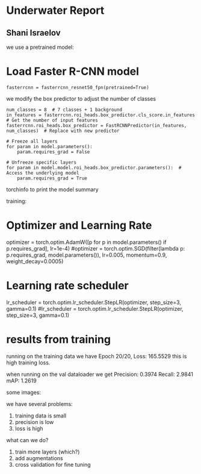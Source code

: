 # Underwater Report 

## Shani Israelov 
 
we use a pretrained model:
# Load Faster R-CNN model
```
fasterrcnn = fasterrcnn_resnet50_fpn(pretrained=True)
```

we modify the box predictor to adjust the number of classes
```
num_classes = 8  # 7 classes + 1 background
in_features = fasterrcnn.roi_heads.box_predictor.cls_score.in_features  # Get the number of input features
fasterrcnn.roi_heads.box_predictor = FastRCNNPredictor(in_features, num_classes)  # Replace with new predictor
```

```
# Freeze all layers
for param in model.parameters():
    param.requires_grad = False

# Unfreeze specific layers
for param in model.model.roi_heads.box_predictor.parameters():  # Access the underlying model
    param.requires_grad = True
```

torchinfo to print the model summary

training:
# Optimizer and Learning Rate
optimizer = torch.optim.AdamW([p for p in model.parameters() if p.requires_grad], lr=1e-4)
#optimizer = torch.optim.SGD(filter(lambda p: p.requires_grad, model.parameters()), lr=0.005, momentum=0.9, weight_decay=0.0005)

# Learning rate scheduler
lr_scheduler = torch.optim.lr_scheduler.StepLR(optimizer, step_size=3, gamma=0.1)
#lr_scheduler = torch.optim.lr_scheduler.StepLR(optimizer, step_size=3, gamma=0.1)

# results from training 

running on the training data we have 
Epoch 20/20, Loss: 165.5529
this is high training loss. 

when running on the val dataloader we get 
Precision: 0.3974
Recall: 2.9841
mAP: 1.2619

some images:


we have several problems:
1) training data is small
2) precision is low
3) loss is high

what can we do? 
1) train more layers (which?)
2) add augmentations
3) cross validation for fine tuning

